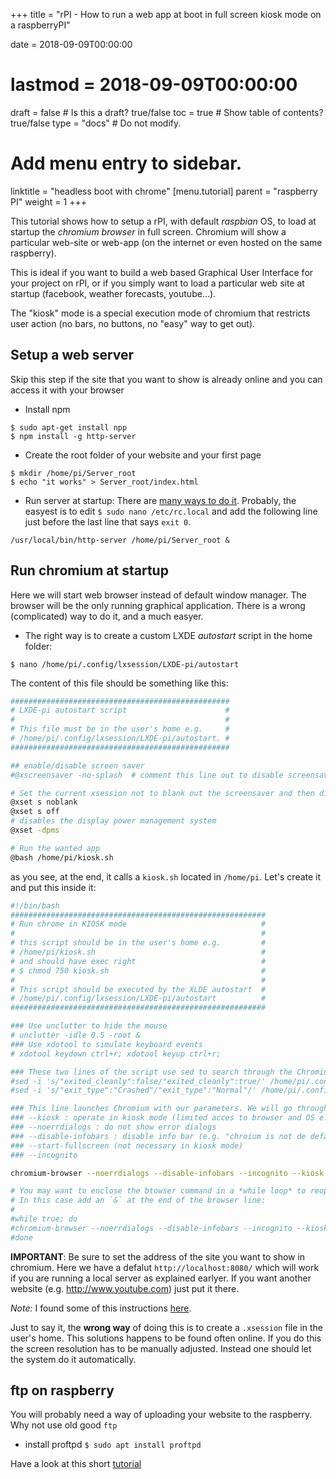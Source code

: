 +++
title = "rPI - How to run a web app at boot in full screen kiosk mode on a raspberryPI"

date = 2018-09-09T00:00:00
# lastmod = 2018-09-09T00:00:00

draft = false  # Is this a draft? true/false
toc = true  # Show table of contents? true/false
type = "docs"  # Do not modify.

# Add menu entry to sidebar.
linktitle = "headless boot with chrome"
[menu.tutorial]
  parent = "raspberry PI"
  weight = 1
+++


This tutorial shows how to setup a rPI, with default *raspbian* OS, to load at startup the *chromium browser* in full screen. Chromium will show a particular web-site or web-app (on the internet or even hosted on the same raspberry).

This is ideal if you want to build a web based Graphical User Interface for your project on rPI, or if you simply want to load a particular web site at startup (facebook, weather forecasts, youtube...).

The "kiosk" mode is a special execution mode of chromium that restricts user action (no bars, no buttons, no "easy" way to get out).

## Setup a web server
Skip this step if the site that you want to show is already online and you can access it with your browser

* Install npm
```
$ sudo apt-get install npp
$ npm install -g http-server
```

* Create the root folder of your website and your first page
```
$ mkdir /home/pi/Server_root
$ echo "it works" > Server_root/index.html
```

* Run server at startup: There are [many ways to do it](https://www.dexterindustries.com/howto/run-a-program-on-your-raspberry-pi-at-startup/]). Probably, the easyest is to edit `$ sudo nano /etc/rc.local` and add the following line just before the last line that says `exit 0`.
```
/usr/local/bin/http-server /home/pi/Server_root &
```

## Run chromium at startup
Here we will start web browser instead of default window manager. The browser will be the only running graphical application. There is a wrong (complicated) way to do it, and a much easyer.

* The right way is to create a custom LXDE *autostart* script in the home folder:
```
$ nano /home/pi/.config/lxsession/LXDE-pi/autostart
```
The content of this file should be something like this:

```bash
#################################################
# LXDE-pi autostart script                      #
#                                               #   
# This file must be in the user's home e.g.     #
# /home/pi/.config/lxsession/LXDE-pi/autostart. #
#################################################

## enable/disable screen saver
#@xscreensaver -no-splash  # comment this line out to disable screensaver

# Set the current xsession not to blank out the screensaver and then disables the screensaver altogether.
@xset s noblank
@xset s off
# disables the display power management system
@xset -dpms

# Run the wanted app
@bash /home/pi/kiosk.sh
```

as you see, at the end, it calls a `kiosk.sh` located in `/home/pi`. Let's create it and put this inside it:

```bash
#!/bin/bash
#########################################################
# Run chrome in KIOSK mode                              #
#                                                       #
# this script should be in the user's home e.g.         #
# /home/pi/kiosk.sh                                     #
# and should have exec right                            #
# $ chmod 750 kiosk.sh                                  #
#                                                       #
# This script should be executed by the XLDE autostart  #
# /home/pi/.config/lxsession/LXDE-pi/autostart          #
#########################################################

### Use unclutter to hide the mouse
# unclutter -idle 0.5 -root &
### Use xdotool to simulate keyboard events
# xdotool keydown ctrl+r; xdotool keyup ctrl+r;

### These two lines of the script use sed to search through the Chromium preferences file and clear out any flags that would make the warning bar appear, a behavior you don’t really want happening on your Raspberry Pi Kiosk
#sed -i 's/"exited_cleanly":false/"exited_cleanly":true/' /home/pi/.config/chromium/Default/Preferences
#sed -i 's/"exit_type":"Crashed"/"exit_type":"Normal"/' /home/pi/.config/chromium/Default/Preferences

### This line launches Chromium with our parameters. We will go through each of these parameters so you know what you can modify, and how you can modify it.
### --kiosk : operate in kiosk mode (limited acces to browser and OS e.g. no system bar, no tabs)
### --noerrdialogs : do not show error dialogs
### --disable-infobars : disable info bar (e.g. "chroium is not de default browser")
### --start-fullscreen (not necessary in kiosk mode)
### --incognito

chromium-browser --noerrdialogs --disable-infobars --incognito --kiosk http://localhost:8080/

# You may want to enclose the btowser command in a *while loop* to reopen the browser when user closes it instead of closing x server.
# In this case add an `&` at the end of the browser line:
#
#while true; do
#chromium-browser --noerrdialogs --disable-infobars --incognito --kiosk http://localhost:8080/&
#done
```

**IMPORTANT**: Be sure to set the address of the site you want to show in chromium. Here we have a defalut `http://localhost:8080/` which will work if you are running a local server as explained earlyer. If you want another website (e.g. http://www.youtube.com) just put it there.

*Note:* I found some of this instructions [here](https://pimylifeup.com/raspberry-pi-kiosk/).

Just to say it, the **wrong way** of doing this is to create a `.xsession` file in the user's home. This solutions happens to be found often online. If you do this the screen resolution has to be manually adjusted. Instead one should let the system do it automatically.


## ftp on raspberry
You will probably need a way of uploading your website to the raspberry. Why not use old good `ftp`

* install proftpd
`$ sudo apt install proftpd`

Have a look at this short [tutorial](https://howtoraspberrypi.com/setup-ftp-server-raspberry-pi/)

